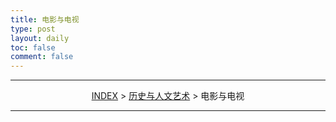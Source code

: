 ```yaml
---
title: 电影与电视
type: post
layout: daily
toc: false
comment: false
---
```

---
<span><center>[INDEX](/gknows/index) > [历史与人文艺术](/gknows/历史与人文艺术) > 电影与电视</center></span>

---
